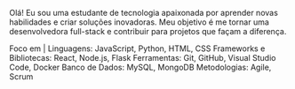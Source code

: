 Olá! Eu sou uma estudante de tecnologia apaixonada por aprender novas habilidades e criar soluções inovadoras. Meu objetivo é me tornar uma desenvolvedora full-stack e contribuir para projetos que façam a diferença.

Foco em | 
Linguagens: JavaScript, Python, HTML, CSS
Frameworks e Bibliotecas: React, Node.js, Flask
Ferramentas: Git, GitHub, Visual Studio Code, Docker
Banco de Dados: MySQL, MongoDB
Metodologias: Agile, Scrum

